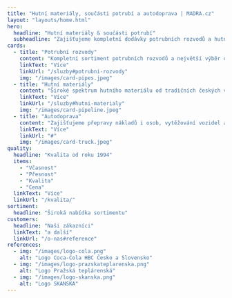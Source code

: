 ```yaml
---
title: "Hutní materiály, součásti potrubí a autodoprava | MADRA.cz"
layout: "layouts/home.html"
hero:
  headline: "Hutní materiály & součásti potrubí"
  subheadline: "Zajišťujeme kompletní dodávky potrubních rozvodů a hutních materiálů od tradičních českých výrobců a prověřených zahraničních partnerů."
cards:
  - title: "Potrubní rozvody"
    content: "Kompletní sortiment potrubních rozvodů a největší výběr oblouků a ohybů skladem v České republice."
    linkText: "Více"
    linkUrl: "/sluzby#potrubni-rozvody"
    img: "/images/card-pipes.jpeg"
  - title: "Hutní materiály"
    content: "Široké spektrum hutního materiálu od tradičních českých výrobců a prověřených zahraničních partnerů."
    linkText: "Více"
    linkUrl: "/sluzby#hutni-materialy"
    img: "/images/card-pipeline.jpeg"
  - title: "Autodoprava"
    content: "Zajišťujeme přepravy nákladů i osob, vytěžování vozidel a spediční služby po celé Evropě."
    linkText: "Více"
    linkUrl: "#"
    img: "/images/card-truck.jpeg"
quality:
  headline: "Kvalita od roku 1994"
  items:
    - "Včasnost"
    - "Přesnost"
    - "Kvalita"
    - "Cena"
  linkText: "Více"
  linkUrl: "/kvalita/"
sortiment:
  headline: "Široká nabídka sortimentu"
customers:
  headline: "Naši zákazníci"
  linkText: "a další"
  linkUrl: "/o-nas#reference"
references:
  - img: "/images/logo-cola.png"
    alt: "Logo Coca-Cola HBC Česko a Slovensko"
  - img: "/images/logo-prazskateplarenska.png"
    alt: "Logo Pražská teplárenská"
  - img: "/images/logo-skanska.png"
    alt: "Logo SKANSKA"
---
```

